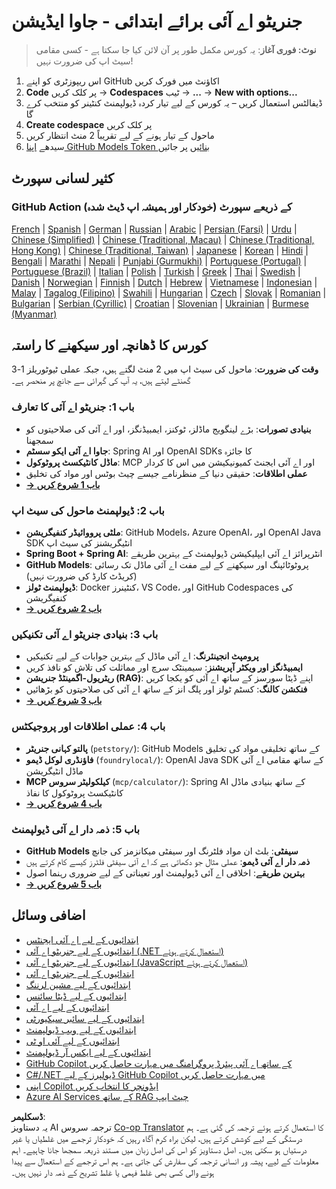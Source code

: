<!--
CO_OP_TRANSLATOR_METADATA:
{
  "original_hash": "79df2d245c12d6b8ad57148fd049f106",
  "translation_date": "2025-07-23T11:58:05+00:00",
  "source_file": "README.md",
  "language_code": "ur"
}
-->
# جنریٹو اے آئی برائے ابتدائی - جاوا ایڈیشن

> **نوٹ: فوری آغاز**: یہ کورس مکمل طور پر آن لائن کیا جا سکتا ہے - کسی مقامی سیٹ اپ کی ضرورت نہیں!
1. اس ریپوزٹری کو اپنے GitHub اکاؤنٹ میں فورک کریں  
2. **Code** پر کلک کریں → **Codespaces** ٹیب → **...** → **New with options...**  
3. ڈیفالٹس استعمال کریں – یہ کورس کے لیے تیار کردہ ڈیولپمنٹ کنٹینر کو منتخب کرے گا  
4. **Create codespace** پر کلک کریں  
5. ماحول کے تیار ہونے کے لیے تقریباً 2 منٹ انتظار کریں  
6. سیدھے [اپنا GitHub Models Token بنائیں](./02-SetupDevEnvironment/README.md#step-2-create-a-github-personal-access-token) پر جائیں  

## کثیر لسانی سپورٹ

### GitHub Action کے ذریعے سپورٹ (خودکار اور ہمیشہ اپ ڈیٹ شدہ)

[French](../fr/README.md) | [Spanish](../es/README.md) | [German](../de/README.md) | [Russian](../ru/README.md) | [Arabic](../ar/README.md) | [Persian (Farsi)](../fa/README.md) | [Urdu](./README.md) | [Chinese (Simplified)](../zh/README.md) | [Chinese (Traditional, Macau)](../mo/README.md) | [Chinese (Traditional, Hong Kong)](../hk/README.md) | [Chinese (Traditional, Taiwan)](../tw/README.md) | [Japanese](../ja/README.md) | [Korean](../ko/README.md) | [Hindi](../hi/README.md) | [Bengali](../bn/README.md) | [Marathi](../mr/README.md) | [Nepali](../ne/README.md) | [Punjabi (Gurmukhi)](../pa/README.md) | [Portuguese (Portugal)](../pt/README.md) | [Portuguese (Brazil)](../br/README.md) | [Italian](../it/README.md) | [Polish](../pl/README.md) | [Turkish](../tr/README.md) | [Greek](../el/README.md) | [Thai](../th/README.md) | [Swedish](../sv/README.md) | [Danish](../da/README.md) | [Norwegian](../no/README.md) | [Finnish](../fi/README.md) | [Dutch](../nl/README.md) | [Hebrew](../he/README.md) | [Vietnamese](../vi/README.md) | [Indonesian](../id/README.md) | [Malay](../ms/README.md) | [Tagalog (Filipino)](../tl/README.md) | [Swahili](../sw/README.md) | [Hungarian](../hu/README.md) | [Czech](../cs/README.md) | [Slovak](../sk/README.md) | [Romanian](../ro/README.md) | [Bulgarian](../bg/README.md) | [Serbian (Cyrillic)](../sr/README.md) | [Croatian](../hr/README.md) | [Slovenian](../sl/README.md) | [Ukrainian](../uk/README.md) | [Burmese (Myanmar)](../my/README.md)

## کورس کا ڈھانچہ اور سیکھنے کا راستہ

**وقت کی ضرورت**: ماحول کی سیٹ اپ میں 2 منٹ لگتے ہیں، جبکہ عملی ٹیوٹوریلز 1-3 گھنٹے لیتے ہیں، یہ آپ کی گہرائی سے جانچ پر منحصر ہے۔

### **باب 1: جنریٹو اے آئی کا تعارف**
- **بنیادی تصورات**: بڑے لینگویج ماڈلز، ٹوکنز، ایمبیڈنگز، اور اے آئی کی صلاحیتوں کو سمجھنا  
- **جاوا اے آئی ایکو سسٹم**: Spring AI اور OpenAI SDKs کا جائزہ  
- **ماڈل کانٹیکسٹ پروٹوکول**: MCP اور اے آئی ایجنٹ کمیونیکیشن میں اس کا کردار  
- **عملی اطلاقات**: حقیقی دنیا کے منظرنامے جیسے چیٹ بوٹس اور مواد کی تخلیق  
- **[→ باب 1 شروع کریں](./01-IntroToGenAI/README.md)**  

### **باب 2: ڈیولپمنٹ ماحول کی سیٹ اپ**
- **ملٹی پرووائیڈر کنفیگریشن**: GitHub Models، Azure OpenAI، اور OpenAI Java SDK انٹیگریشنز کی سیٹ اپ  
- **Spring Boot + Spring AI**: انٹرپرائز اے آئی ایپلیکیشن ڈیولپمنٹ کے بہترین طریقے  
- **GitHub Models**: پروٹوٹائپنگ اور سیکھنے کے لیے مفت اے آئی ماڈل تک رسائی (کریڈٹ کارڈ کی ضرورت نہیں)  
- **ڈیولپمنٹ ٹولز**: Docker کنٹینرز، VS Code، اور GitHub Codespaces کی کنفیگریشن  
- **[→ باب 2 شروع کریں](./02-SetupDevEnvironment/README.md)**  

### **باب 3: بنیادی جنریٹو اے آئی تکنیکیں**
- **پرومپٹ انجینئرنگ**: اے آئی ماڈل کے بہترین جوابات کے لیے تکنیکیں  
- **ایمبیڈنگز اور ویکٹر آپریشنز**: سیمینٹک سرچ اور مماثلت کی تلاش کو نافذ کریں  
- **ریٹریول-اگمینٹڈ جنریشن (RAG)**: اپنے ڈیٹا سورسز کے ساتھ اے آئی کو یکجا کریں  
- **فنکشن کالنگ**: کسٹم ٹولز اور پلگ انز کے ساتھ اے آئی کی صلاحیتوں کو بڑھائیں  
- **[→ باب 3 شروع کریں](./03-CoreGenerativeAITechniques/README.md)**  

### **باب 4: عملی اطلاقات اور پروجیکٹس**
- **پالتو کہانی جنریٹر** (`petstory/`): GitHub Models کے ساتھ تخلیقی مواد کی تخلیق  
- **فاؤنڈری لوکل ڈیمو** (`foundrylocal/`): OpenAI Java SDK کے ساتھ مقامی اے آئی ماڈل انٹیگریشن  
- **MCP کیلکولیٹر سروس** (`mcp/calculator/`): Spring AI کے ساتھ بنیادی ماڈل کانٹیکسٹ پروٹوکول کا نفاذ  
- **[→ باب 4 شروع کریں](./04-PracticalSamples/README.md)**  

### **باب 5: ذمہ دار اے آئی ڈیولپمنٹ**
- **GitHub Models سیفٹی**: بلٹ ان مواد فلٹرنگ اور سیفٹی میکانزمز کی جانچ  
- **ذمہ دار اے آئی ڈیمو**: عملی مثال جو دکھاتی ہے کہ اے آئی سیفٹی فلٹرز کیسے کام کرتے ہیں  
- **بہترین طریقے**: اخلاقی اے آئی ڈیولپمنٹ اور تعیناتی کے لیے ضروری رہنما اصول  
- **[→ باب 5 شروع کریں](./05-ResponsibleGenAI/README.md)**  

## اضافی وسائل

- [ابتدائیوں کے لیے اے آئی ایجنٹس](https://github.com/microsoft/ai-agents-for-beginners)  
- [ابتدائیوں کے لیے جنریٹو اے آئی (.NET استعمال کرتے ہوئے)](https://github.com/microsoft/Generative-AI-for-beginners-dotnet)  
- [ابتدائیوں کے لیے جنریٹو اے آئی (JavaScript استعمال کرتے ہوئے)](https://github.com/microsoft/generative-ai-with-javascript)  
- [ابتدائیوں کے لیے جنریٹو اے آئی](https://github.com/microsoft/generative-ai-for-beginners)  
- [ابتدائیوں کے لیے مشین لرننگ](https://aka.ms/ml-beginners)  
- [ابتدائیوں کے لیے ڈیٹا سائنس](https://aka.ms/datascience-beginners)  
- [ابتدائیوں کے لیے اے آئی](https://aka.ms/ai-beginners)  
- [ابتدائیوں کے لیے سائبر سیکیورٹی](https://github.com/microsoft/Security-101)  
- [ابتدائیوں کے لیے ویب ڈیولپمنٹ](https://aka.ms/webdev-beginners)  
- [ابتدائیوں کے لیے آئی او ٹی](https://aka.ms/iot-beginners)  
- [ابتدائیوں کے لیے ایکس آر ڈیولپمنٹ](https://github.com/microsoft/xr-development-for-beginners)  
- [GitHub Copilot کے ساتھ اے آئی پیئرڈ پروگرامنگ میں مہارت حاصل کریں](https://aka.ms/GitHubCopilotAI)  
- [C#/.NET ڈیولپرز کے لیے GitHub Copilot میں مہارت حاصل کریں](https://github.com/microsoft/mastering-github-copilot-for-dotnet-csharp-developers)  
- [اپنی Copilot ایڈونچر کا انتخاب کریں](https://github.com/microsoft/CopilotAdventures)  
- [Azure AI Services کے ساتھ RAG چیٹ ایپ](https://github.com/Azure-Samples/azure-search-openai-demo-java)  

**ڈسکلیمر**:  
یہ دستاویز AI ترجمہ سروس [Co-op Translator](https://github.com/Azure/co-op-translator) کا استعمال کرتے ہوئے ترجمہ کی گئی ہے۔ ہم درستگی کے لیے کوشش کرتے ہیں، لیکن براہ کرم آگاہ رہیں کہ خودکار ترجمے میں غلطیاں یا غیر درستیاں ہو سکتی ہیں۔ اصل دستاویز کو اس کی اصل زبان میں مستند ذریعہ سمجھا جانا چاہیے۔ اہم معلومات کے لیے، پیشہ ور انسانی ترجمہ کی سفارش کی جاتی ہے۔ ہم اس ترجمے کے استعمال سے پیدا ہونے والی کسی بھی غلط فہمی یا غلط تشریح کے ذمہ دار نہیں ہیں۔